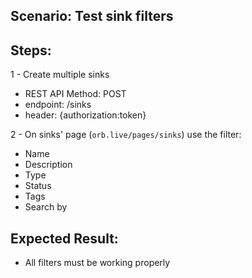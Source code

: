 ## Scenario: Test sink filters 
## Steps:
1 - Create multiple sinks

- REST API Method: POST
- endpoint: /sinks
- header: {authorization:token}

2 - On sinks' page (`orb.live/pages/sinks`) use the filter:

  * Name
  * Description
  * Type
  * Status
  * Tags
  * Search by


## Expected Result:

- All filters must be working properly

 
